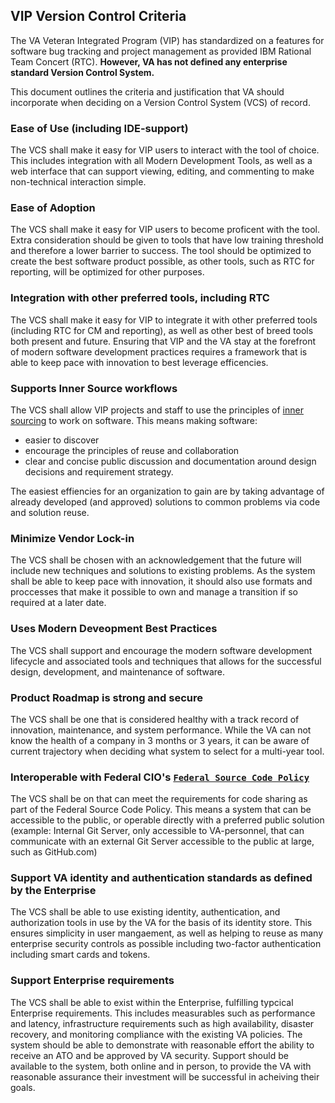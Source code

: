 ## VIP Version Control Criteria

The VA Veteran Integrated Program (VIP) has standardized on a features for software bug tracking and project management as provided IBM Rational Team Concert (RTC). __However, VA has not defined any enterprise standard Version Control System.__

This document outlines the criteria and justification that VA should incorporate when deciding on a Version Control System (VCS) of record.

### Ease of Use (including IDE-support)
The VCS shall make it easy for VIP users to interact with the tool of choice. This includes integration with all Modern Development Tools, as well as a web interface that can support viewing, editing, and commenting to make non-technical interaction simple.

### Ease of Adoption
The VCS shall make it easy for VIP users to become proficent with the tool. Extra consideration should be given to tools that have low training threshold and therefore a lower barrier to success. The tool should be optimized to create the best software product possible, as other tools, such as RTC for reporting, will be optimized for other purposes.

### Integration with other preferred tools, including RTC
The VCS shall make it easy for VIP to integrate it with other preferred tools (including RTC for CM and reporting), as well as other best of breed tools both present and future. Ensuring that VIP and the VA stay at the forefront of modern software development practices requires a framework that is able to keep pace with innovation to best leverage efficencies.

### Supports Inner Source workflows
The VCS shall allow VIP projects and staff to use the principles of [inner sourcing](http://www.oreilly.com/programming/free/getting-started-with-innersource.csp) to work on software. This means making software:
* easier to discover
* encourage the principles of reuse and collaboration
* clear and concise public discussion and documentation around design decisions and requirement strategy. 
 
The easiest effiencies for an organization to gain are by taking advantage of already developed (and approved) solutions to common problems via code and solution reuse.

### Minimize Vendor Lock-in
The VCS shall be chosen with an acknowledgement that the future will include new techniques and solutions to existing problems. As the system shall be able to keep pace with innovation, it should also use formats and proccesses that make it possible to own and manage a transition if so required at a later date.

### Uses Modern Deveopment Best Practices
The VCS shall support and encourage the modern software development lifecycle and associated tools and techniques that allows for the successful design, development, and maintenance of software. 

### Product Roadmap is strong and secure
The VCS shall be one that is considered healthy with a track record of innovation, maintenance, and system performance. While the VA can not know the health of a company in 3 months or 3 years, it can be aware of current trajectory when deciding what system to select for a multi-year tool.

### Interoperable with Federal CIO's [`Federal Source Code Policy`](https://sourcecode.cio.gov/)

The VCS shall be on that can meet the requirements for code sharing as part of the Federal Source Code Policy. This means a system that can be accessible to the public, or operable directly with a preferred public solution (example: Internal Git Server, only accessible to VA-personnel, that can communicate with an external Git Server accessible to the public at large, such as GitHub.com)

### Support VA identity and authentication standards as defined by the Enterprise
The VCS shall be able to use existing identity, authentication, and authorization tools in use by the VA for the basis of its identity store. This ensures simplicity in user mangaement, as well as helping to reuse as many enterprise security controls as possible including two-factor authentication including smart cards and tokens.

### Support Enterprise requirements
The VCS shall be able to exist within the Enterprise, fulfilling typcical Enterprise requirements. This includes measurables such as performance and latency, infrastructure requirements such as high availability, disaster recovery, and monitoring compliance with the existing VA policies. The system should be able to demonstrate with reasonable effort the ability to receive an ATO and be approved by VA security. Support should be available to the system, both online and in person, to provide the VA with reasonable assurance their investment will be successful in acheiving their goals.

